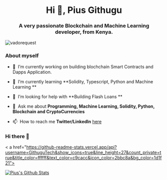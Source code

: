 <h1 align="center"> Hi 👋, Pius Githugu </h1>
<h3 align="center">A very passionate Blockchain and Machine Learning developer, from Kenya. </h3>

<p align="left">
  <img src="https://komarev.com/ghpvc/?username=vadorequest" alt="vadorequest" />
</p>

### About myself

- 🔭&nbsp;&nbsp;I’m currently working on building blochchain Smart Contracts and Dapps Application.
- 🌱&nbsp;&nbsp;I’m currently learning **Solidity, Typescript, Python and Machine Learning **

- 🤝&nbsp;&nbsp;I’m looking for help with **Building Flash Loans **

- 💬&nbsp;&nbsp;Ask me about **Programming, Machine Learning, Solidity, Python, Blockchain and CryptoCurrencies**

- 📫&nbsp;&nbsp;How to reach me **Twitter/LinkedIn** [here](https://twitter.com/_tecksky)





















### Hi there 👋

< a href="https://github-readme-stats.vercel.app/api?username=GithuguTech&show_icons=true&line_height=27&count_private=true&title_color=ffffff&text_color=c9cacc&icon_color=2bbc8a&bg_color=1d1f21">
</a>

<a href="https://github.com/Githugutech/githugutech">
   <img align="center src="https://github-readme-stats.vercel.app/api?
                                                                    username=GithugTech&show_icons=true&line_height=27&count_private=true&title_color=ffffff&text_color=c9cacc&icon_color=2bbc8a&bg_color=1d1f21" alt="Pius's Github Stats" />
</a>                                                                                                                             

<!--
**Githugutech/githugutech** is a ✨ _special_ ✨ repository because its `README.md` (this file) appears on your GitHub profile.

Here are some ideas to get you started:

- 🔭 I’m currently working on ...
- 🌱 I’m currently learning ...
- 👯 I’m looking to collaborate on ...
- 🤔 I’m looking for help with ...
- 💬 Ask me about ...
- 📫 How to reach me: ...
- 😄 Pronouns: ...
- ⚡ Fun fact: ...
-->
